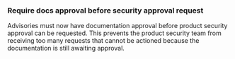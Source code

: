### Require docs approval before security approval request

Advisories must now have documentation approval before product security
approval can be requested. This prevents the product security team from
receiving too many requests that cannot be actioned because the
documentation is still awaiting approval.
